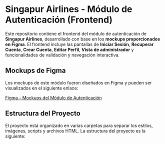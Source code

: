 # Singapur Airlines - Módulo de Autenticación (Frontend)

Este repositorio contiene el frontend del módulo de autenticación de **Singapur Airlines**, desarrollado con base en los **mockups proporcionados en Figma**. El frontend incluye las pantallas de **Iniciar Sesión**, **Recuperar Cuenta**, **Crear Cuenta**, **Editar Perfil**, **Vista de administrador** y funcionalidades de validación y navegación interactiva.

## Mockups de Figma

Los mockups de este módulo fueron diseñados en Figma y pueden ser visualizados en el siguiente enlace:

[Figma - Mockups del Módulo de Autenticación](https://www.figma.com/design/Xd1xEwpkheRpvjwQuD5hP9/Mockups?node-id=102-323&t=W6h3O6eKpp8ywULx-1)

## Estructura del Proyecto

El proyecto está organizado en varias carpetas para separar los estilos, imágenes, scripts y archivos HTML. La estructura del proyecto es la siguiente:

